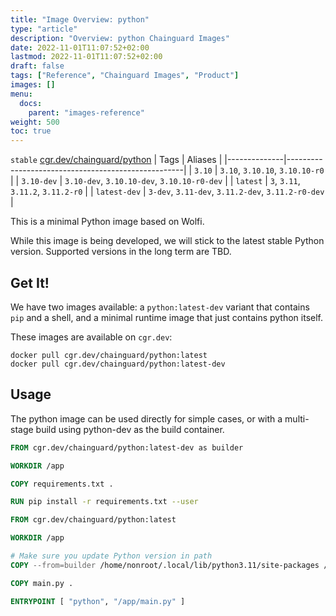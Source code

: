 ```yaml
---
title: "Image Overview: python"
type: "article"
description: "Overview: python Chainguard Images"
date: 2022-11-01T11:07:52+02:00
lastmod: 2022-11-01T11:07:52+02:00
draft: false
tags: ["Reference", "Chainguard Images", "Product"]
images: []
menu:
  docs:
    parent: "images-reference"
weight: 500
toc: true
---
```


`stable` [cgr.dev/chainguard/python](https://github.com/chainguard-images/images/tree/main/images/python)
| Tags         | Aliases                                            |
|--------------|----------------------------------------------------|
| `3.10`       | `3.10`, `3.10.10`, `3.10.10-r0`                    |
| `3.10-dev`   | `3.10-dev`, `3.10.10-dev`, `3.10.10-r0-dev`        |
| `latest`     | `3`, `3.11`, `3.11.2`, `3.11.2-r0`                 |
| `latest-dev` | `3-dev`, `3.11-dev`, `3.11.2-dev`, `3.11.2-r0-dev` |



This is a minimal Python image based on Wolfi.

While this image is being developed, we will stick to the latest stable Python version. Supported versions in the long term are TBD.

## Get It!

We have two images available: a `python:latest-dev` variant that contains `pip` and a shell, and a minimal runtime image that just contains
python itself.

These images are available on `cgr.dev`:

```
docker pull cgr.dev/chainguard/python:latest
docker pull cgr.dev/chainguard/python:latest-dev
```

## Usage

The python image can be used directly for simple cases, or with a multi-stage build using python-dev as the build container.

```Dockerfile
FROM cgr.dev/chainguard/python:latest-dev as builder

WORKDIR /app

COPY requirements.txt .

RUN pip install -r requirements.txt --user

FROM cgr.dev/chainguard/python:latest

WORKDIR /app

# Make sure you update Python version in path
COPY --from=builder /home/nonroot/.local/lib/python3.11/site-packages /home/nonroot/.local/lib/python3.11/site-packages

COPY main.py .

ENTRYPOINT [ "python", "/app/main.py" ]
```
